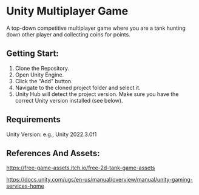 ﻿# Unity Multiplayer Game
A top-down competitive multiplayer game where you are a tank hunting down other player and collecting coins for points.

## Getting Start:
1. Clone the Repository.
2. Open Unity Engine.
3. Click the "Add" button.
4. Navigate to the cloned project folder and select it.
5. Unity Hub will detect the project version. Make sure you have the correct Unity version installed (see below).

## Requirements
Unity Version: e.g., Unity 2022.3.0f1

## References And Assets:
https://free-game-assets.itch.io/free-2d-tank-game-assets

https://docs.unity.com/ugs/en-us/manual/overview/manual/unity-gaming-services-home
